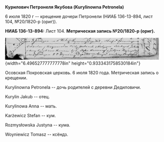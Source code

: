 **Курилович Петронеля Якубова (Kurylinowna Petronela)**

6 июля 1820 г -- крещение дочери Петронели (НИАБ 136-13-894, лист 104,
№20/1820-р (ориг)).

**НИАБ 136-13-894:** Лист 104. **Метрическая запись №20/1820-р (ориг).**

![](./media/652ea97c54a42490fb9f82208dae624b548f98e0.png){width="6.496527777777778in"
height="0.9333431758530184in"}

Осовская Покровская церковь. 6 июля 1820 года. Метрическая запись о
крещении.

Kurylinowna Petronela -- дочь родителей с деревни Дедиловичи.

Kurylin Jakub -- отец.

Kurylinowa Anna -- мать.

Karżewicz Stefan -- кум.

Rozmysłowska Justyna -- кума.

Woyniewicz Tomasz -- ксёндз.
